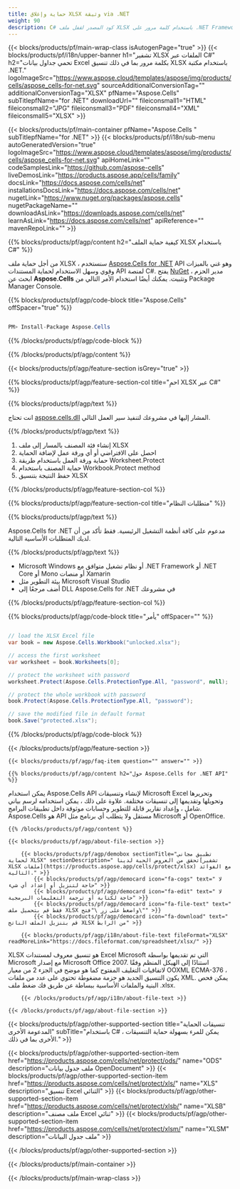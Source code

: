 ```yaml
---
title: حماية وإغلاق XLSX وثيقة via .NET
weight: 90
description: C# كود المصدر لقفل ملف XLSX باستخدام كلمة مرور على .NET Framework أو .NET Core أو Mono أو منصات Xamarin.
---
```

{{< blocks/products/pf/main-wrap-class isAutogenPage="true" >}}
{{< blocks/products/pf/i18n/upper-banner h1="تشفير XLSX الملفات عبر C#" h2="تحمي جداول بيانات Excel بكلمة مرور بما في ذلك تنسيق XLSX باستخدام مكتبة .NET." logoImageSrc="https://www.aspose.cloud/templates/aspose/img/products/cells/aspose_cells-for-net.svg" sourceAdditionalConversionTag="" additionalConversionTag="XLSX" pfName="Aspose.Cells" subTitlepfName="for .NET" downloadUrl="" fileiconsmall1="HTML" fileiconsmall2="JPG" fileiconsmall3="PDF" fileiconsmall4="XML" fileiconsmall5="XLSX" >}}

{{< blocks/products/pf/main-container pfName="Aspose.Cells " subTitlepfName="for .NET" >}}
{{< blocks/products/pf/i18n/sub-menu autoGeneratedVersion="true" logoImageSrc="https://www.aspose.cloud/templates/aspose/img/products/cells/aspose_cells-for-net.svg" apiHomeLink="" codeSamplesLink="https://github.com/aspose-cells" liveDemosLink="https://products.aspose.app/cells/family" docsLink="https://docs.aspose.com/cells/net" installationsDocsLink="https://docs.aspose.com/cells/net" nugetLink="https://www.nuget.org/packages/aspose.cells" nugetPackageName="" downloadAsLink="https://downloads.aspose.com/cells/net" learnAsLink="https://docs.aspose.com/cells/net" apiReference="" mavenRepoLink="" >}}

{{% blocks/products/pf/agp/content h2="كيفية حماية الملف XLSX باستخدام C#" %}}

 من أجل حماية ملف XLSX ، سنستخدم
 [Aspose.Cells for .NET](https://products.aspose.com/cells/net) 
 API وهو غني بالميزات وقوي وسهل الاستخدام لحماية المستندات API لمنصة C#. يفتح
 [NuGet](https://www.nuget.org/packages/aspose.cells) 
 مدير الحزم ، ابحث عن
 **Aspose.Cells** 
 وتثبيت. يمكنك أيضًا استخدام الأمر التالي من Package Manager Console.

{{% blocks/products/pf/agp/code-block title="Aspose.Cells" offSpacer="true" %}}

```cs

PM> Install-Package Aspose.Cells

```

{{% /blocks/products/pf/agp/code-block %}}

{{% /blocks/products/pf/agp/content %}}

{{< blocks/products/pf/agp/feature-section isGrey="true" >}}

{{% blocks/products/pf/agp/feature-section-col title="احمِ XLSX عبر C#" %}}

{{% blocks/products/pf/agp/text %}}

 انت تحتاج
 [aspose.cells.dll](https://downloads.aspose.com/cells/net) 
 المشار إليها في مشروعك لتنفيذ سير العمل التالي.

{{% /blocks/products/pf/agp/text %}}

1.  إنشاء فئة المصنف بالمسار إلى ملف XLSX
1.  احصل على الافتراضي أو أي ورقة عمل لإضافة الحماية
1.  حماية ورقة العمل باستخدام طريقة Worksheet.Protect
1.  حماية المصنف باستخدام Workbook.Protect method
1.  حفظ النتيجة بتنسيق XLSX

{{% /blocks/products/pf/agp/feature-section-col %}}

{{% blocks/products/pf/agp/feature-section-col title="متطلبات النظام" %}}

{{% blocks/products/pf/agp/text %}}

 Aspose.Cells for .NET مدعوم على كافة أنظمة التشغيل الرئيسية. فقط تأكد من أن لديك المتطلبات الأساسية التالية.

{{% /blocks/products/pf/agp/text %}}

-  Microsoft Windows أو نظام تشغيل متوافق مع .NET Framework أو .NET Core أو Mono أو منصات Xamarin
-  بيئة التطوير مثل Microsoft Visual Studio
-  أضف مرجعًا إلى DLL Aspose.Cells for .NET في مشروعك

{{% /blocks/products/pf/agp/feature-section-col %}}

{{% blocks/products/pf/agp/code-block title="يأمر" offSpacer="" %}}

```cs

// load the XLSX Excel file 
var book = new Aspose.Cells.Workbook("unlocked.xlsx");

// access the first worksheet
var worksheet = book.Worksheets[0];

// protect the worksheet with password
worksheet.Protect(Aspose.Cells.ProtectionType.All, "password", null);

// protect the whole workbook with password
book.Protect(Aspose.Cells.ProtectionType.All, "password");

// save the modified file in default format
book.Save("protected.xlsx");

```

{{% /blocks/products/pf/agp/code-block %}}

{{< /blocks/products/pf/agp/feature-section >}}

    {{< blocks/products/pf/agp/faq-item question="" answer="" >}}
 

<!-- aboutfile Starts -->

    {{% blocks/products/pf/agp/content h2="حول Aspose.Cells for .NET API" %}}

 يمكن استخدام Aspose.Cells API لإنشاء وتنسيقات Microsoft Excel وتحريرها وتحويلها وتقديمها إلى تنسيقات مختلفة. علاوة على ذلك ، يمكن استخدامه لرسم بياني شامل ، وإعداد تقارير قابلة للتطوير وحسابات موثوقة داخل تطبيقات البرامج. Aspose.Cells هو API مستقل ولا يتطلب أي برنامج مثل Microsoft أو OpenOffice.



    {{% /blocks/products/pf/agp/content %}}

    {{< blocks/products/pf/agp/about-file-section >}}

        {{< blocks/products/pf/agp/demobox sectionTitle="تطبيق مجاني لحماية XLSX" sectionDescription=" تحقق من العروض الحية لدينا[تشفير XLSX ملفات](https://products.aspose.app/cells/protect/xlsx) مع الفوائد التالية." >}}
            {{< blocks/products/pf/agp/democard icon="fa-cogs" text=" لا حاجة لتنزيل أو إعداد أي شيء" >}}
            {{< blocks/products/pf/agp/democard icon="fa-edit" text=" لا حاجة لكتابة أو ترجمة التعليمات البرمجية" >}}
            {{< blocks/products/pf/agp/democard icon="fa-file-text" text=" فقط قم بتحميل ملف XLSX واضغط على زر \"فتح\"" >}}
            {{< blocks/products/pf/agp/democard icon="fa-download" text=" قم بتنزيل الملف الناتج XLSX من الرابط" >}}

        {{< blocks/products/pf/agp/i18n/about-file-text fileFormat="XLSX" readMoreLink="https://docs.fileformat.com/spreadsheet/xlsx/" >}}
XLSX هو تنسيق معروف لمستندات Excel Microsoft التي تم تقديمها بواسطة Microsoft مع إصدار Microsoft Office 2007. استنادًا إلى الهيكل المنظم وفقًا لاتفاقيات التغليف المفتوح كما هو موضح في الجزء 2 من معيار OOXML ECMA-376 ، يكون التنسيق الجديد هو حزمة مضغوطة تحتوي على عدد من ملفات XML. يمكن فحص البنية والملفات الأساسية ببساطة عن طريق فك ضغط ملف .xlsx.

        {{< /blocks/products/pf/agp/i18n/about-file-text >}}

    {{< /blocks/products/pf/agp/about-file-section >}}

<!-- aboutfile Ends -->

{{< blocks/products/pf/agp/other-supported-section title="تنسيقات الحماية المدعومة الأخرى" subTitle="باستخدام C# ، يمكن للمرء بسهولة حماية التنسيقات الأخرى بما في ذلك." >}}

{{< blocks/products/pf/agp/other-supported-section-item href="https://products.aspose.com/cells/net/protect/ods/" name="ODS" description="ملف جدول بيانات OpenDocument" >}}
{{< blocks/products/pf/agp/other-supported-section-item href="https://products.aspose.com/cells/net/protect/xls/" name="XLS" description="تنسيق Excel الثنائي" >}}
{{< blocks/products/pf/agp/other-supported-section-item href="https://products.aspose.com/cells/net/protect/xlsb/" name="XLSB" description="ملف مصنف Excel ثنائي" >}}
{{< blocks/products/pf/agp/other-supported-section-item href="https://products.aspose.com/cells/net/protect/xlsm/" name="XLSM" description="ملف جدول البيانات" >}}

{{< /blocks/products/pf/agp/other-supported-section >}}

{{< /blocks/products/pf/main-container >}}
    
{{< /blocks/products/pf/main-wrap-class >}}
